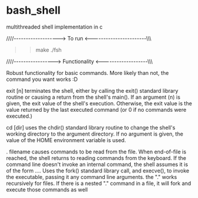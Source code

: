 bash_shell
==========

multithreaded shell implementation in c

////-------------------> To run <-----------------------\\\\\
>> make
>> ./fsh

////-----------------> Functionality <-------------------\\\\\

Robust functionality for basic commands. More likely than not, the command you want works :D

exit [n] terminates the shell, either by calling the exit() standard 
library routine or causing a return from the shell's main(). 
If an argument (n) is given, the exit value of 
the shell's execution. Otherwise, the exit value is the value 
returned by the last executed command (or 0 if no commands were executed.)


cd [dir] uses the chdir() standard library routine to change the shell's 
working directory to the argument directory. If no argument is given, 
the value of the HOME environment variable is used.


. filename causes commands to be read from the file. When end-of-file is 
reached, the shell returns to reading commands from the keyboard.
If the command line doesn't invoke an internal command, the shell assumes 
it is of the form <executable name> <arg0> <arg1> .... <argN>
Uses the fork() standard library call, and execve(), 
to invoke the executable, passing it any command line arguments.
the "." works recursively for files. If there is a nested "." command in a file,
it will fork and execute those commands as well
